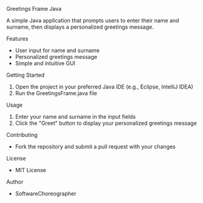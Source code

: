 Greetings Frame Java

A simple Java application that prompts users to enter their name and surname, then displays a personalized greetings message.

Features

- User input for name and surname
- Personalized greetings message
- Simple and intuitive GUI

Getting Started

1. Open the project in your preferred Java IDE (e.g., Eclipse, IntelliJ IDEA)
2. Run the GreetingsFrame.java file

Usage

1. Enter your name and surname in the input fields
2. Click the "Greet" button to display your personalized greetings message

Contributing

- Fork the repository and submit a pull request with your changes

License

- MIT License

Author

- SoftwareChoreographer
